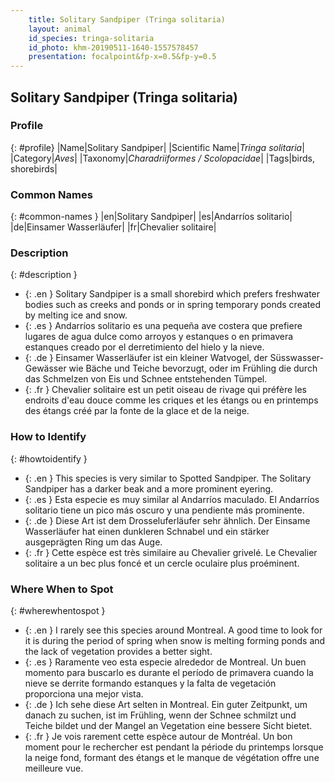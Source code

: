 ```yaml
---
    title: Solitary Sandpiper (Tringa solitaria)
    layout: animal
    id_species: tringa-solitaria
    id_photo: khm-20190511-1640-1557578457
    presentation: focalpoint&fp-x=0.5&fp-y=0.5
---
```


## Solitary Sandpiper (Tringa solitaria)

### Profile

{: #profile}
|Name|Solitary Sandpiper|
|Scientific Name|_Tringa solitaria_|
|Category|_Aves_|
|Taxonomy|_Charadriiformes / Scolopacidae_|
|Tags|birds, shorebirds|

### Common Names

{: #common-names }
|en|Solitary Sandpiper|
|es|Andarríos solitario| 
|de|Einsamer Wasserläufer| 
|fr|Chevalier solitaire|

### Description

{: #description }
- {: .en } Solitary Sandpiper is a small shorebird which prefers freshwater bodies such as creeks and ponds or in spring temporary ponds created by melting ice and snow.
- {: .es } Andarríos solitario es una pequeña ave costera que prefiere lugares de agua dulce como arroyos y estanques o en primavera estanques creado por el derretimiento del hielo y la nieve.
- {: .de } Einsamer Wasserläufer ist ein kleiner Watvogel, der Süsswasser-Gewässer wie Bäche und Teiche bevorzugt, oder im Frühling die durch das Schmelzen von Eis und Schnee entstehenden Tümpel.
- {: .fr } Chevalier solitaire est un petit oiseau de rivage qui préfère les endroits d'eau douce comme les criques et les étangs ou en printemps des étangs  créé par la fonte de la glace et de la neige.

### How to Identify

{: #howtoidentify }
- {: .en } This species is very similar to Spotted Sandpiper. The Solitary Sandpiper has a darker beak and a more prominent eyering.
- {: .es } Esta especie es muy similar al Andarríos maculado. El Andarríos solitario tiene un pico más oscuro y una pendiente más prominente.
- {: .de } Diese Art ist dem Drosseluferläufer sehr ähnlich. Der Einsame Wasserläufer hat einen dunkleren Schnabel und ein stärker ausgeprägten Ring um das Auge.
- {: .fr } Cette espèce est très similaire au Chevalier grivelé. Le Chevalier solitaire a un bec plus foncé et un cercle oculaire plus proéminent.

### Where When to Spot

{: #wherewhentospot }
- {: .en } I rarely see this species around Montreal. A good time to look for it is during the period of spring when snow is melting forming ponds and the lack of vegetation provides a better sight.
- {: .es } Raramente veo esta especie alrededor de Montreal. Un buen momento para buscarlo es durante el período de primavera cuando la nieve se derrite formando estanques y la falta de vegetación proporciona una mejor vista.
- {: .de } Ich sehe diese Art selten in Montreal. Ein guter Zeitpunkt, um danach zu suchen, ist im Frühling, wenn der Schnee schmilzt und Teiche bildet und der Mangel an Vegetation eine bessere Sicht bietet.
- {: .fr } Je vois rarement cette espèce autour de Montréal. Un bon moment pour le rechercher est pendant la période du printemps lorsque la neige fond, formant des étangs et le manque de végétation offre une meilleure vue.
